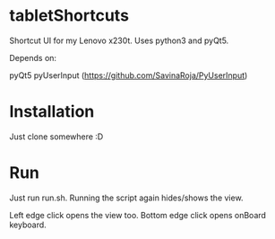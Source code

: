 tabletShortcuts
===============

Shortcut UI for my Lenovo x230t. Uses python3 and pyQt5.

Depends on:

pyQt5
pyUserInput (https://github.com/SavinaRoja/PyUserInput)


Installation
============

Just clone somewhere :D


Run
===

Just run run.sh. Running the script again hides/shows the view.

Left edge click opens the view too.
Bottom edge click opens onBoard keyboard.